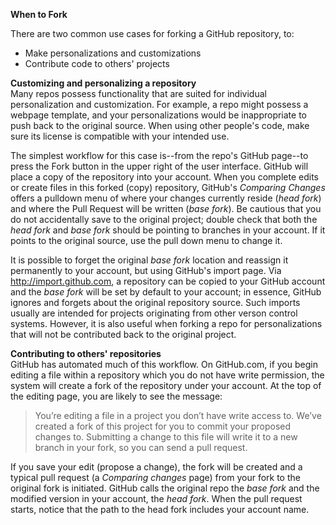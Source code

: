 <strong>When to Fork</strong>  

There are two common use cases for forking a GitHub repository, to:
* Make personalizations and customizations
* Contribute code to others' projects

**Customizing and personalizing a repository**  
Many repos possess functionality that are suited for individual personalization and customization. For example, a repo might possess a webpage template, and your personalizations would be inappropriate to push back to the original source. When using other people's code, make sure its license is compatible with your intended use.  

The simplest workflow for this case is--from the repo's GitHub page--to press the Fork button in the upper right of the user interface. GitHub will place a copy of the repository into your account. When you complete edits or create files in this forked (copy) repository, GitHub's *Comparing Changes* offers a pulldown menu of where your changes currently reside (*head fork*) and where the Pull Request will be written (*base fork*). Be cautious that you do not accidentally save to the original project; double check that both the *head fork* and *base fork* should be pointing to branches in your account. If it points to the original source, use the pull down menu to change it.  

It is possible to forget the original *base fork* location and reassign it permanently to your account, but using GitHub's import page. Via http://import.github.com, a repository can be copied to your GitHub account and the *base fork* will be set by default to your account; in essence, GitHub ignores and forgets about the original repository source. Such imports usually are intended for projects originating from other verson control systems. However, it is also useful when forking a repo for personalizations that will not be contributed back to the original project.

**Contributing to others' repositories**  
GitHub has automated much of this workflow. On GitHub.com, if you begin editing a file within a repository which you do not have write permission, the system will create a fork of the repository under your account. At the top of the editing page, you are likely to see the message: <blockquote>You’re editing a file in a project you don’t have write access to. We’ve created a fork of this project for you to commit your proposed changes to. Submitting a change to this file will write it to a new branch in your fork, so you can send a pull request.</blockquote>

If you save your edit (propose a change), the fork will be created and a typical pull request (a *Comparing changes* page) from your fork to the original fork is initiated. GitHub calls the original repo the <i>base fork</i> and the modified version in your account, the <i>head fork</i>. When the pull request starts, notice that the path to the head fork includes your account name.
